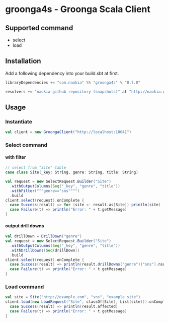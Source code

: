 # groonga4s - Groonga Scala Client

## Supported command

- select
- load

## Installation

Add a following dependency into your build.sbt at first.

``` scala
libraryDependencies += "com.naokia" %% "groonga4s" % "0.7.0"

resolvers += "naokia github repository (snapshots)" at "http://naokia.github.io/repositories/snapshots"
```

## Usage

### Instantiate

``` scala
val client = new GroongaClient("http://localhost:10041")
````

### Select command

#### with filter

``` scala
// select from "Site" table
case class Site(_key: String, genre: String, title: String)

val request = new SelectRequest.Builder("Site")
  .withOutputColumns(Seq("_key", "genre", "title"))
  .withFilter("""genre=="sns"""")
  .build
client.select(request).onComplete {
  case Success(result) => for (site <- result.as[Site]) println(site)
  case Failure(t) => println("Error: " + t.getMessage)
}
```

#### output drill downs

``` scala
val drillDown = DrillDown("genre")
val request = new SelectRequest.Builder("Site")
  .withOutputColumns(Seq("_key", "genre", "title"))
  .withDrillDowns(Seq(drillDown))
  .build
client.select(request).onComplete {
  case Success(result) => println(result.drillDowns("genre")("sns").nsubrecs)
  case Failure(t) => println("Error: " + t.getMessage)
}
```

### Load command

``` scala
val site = Site("http://example.com", "sns", "example site")
client.load(new LoadRequest("Site", classOf[Site], List(site))).onComplete{
  case Success(result) => println(result.affected)
  case Failure(t) => println("Error: " + t.getMessage)
}
```
